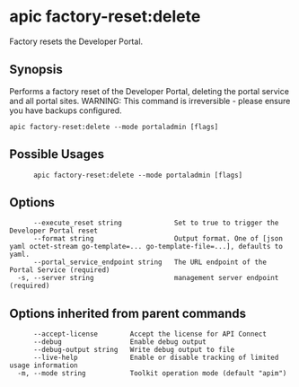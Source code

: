 # apic factory-reset:delete

Factory resets the Developer Portal.

## Synopsis

Performs a factory reset of the Developer Portal, deleting the portal service and all portal sites. WARNING: This command is irreversible - please ensure you have backups configured.

```
apic factory-reset:delete --mode portaladmin [flags]
```

## Possible Usages

```
      apic factory-reset:delete --mode portaladmin [flags]
```

## Options

```
      --execute_reset string             Set to true to trigger the Developer Portal reset
      --format string                    Output format. One of [json yaml octet-stream go-template=... go-template-file=...], defaults to yaml.
      --portal_service_endpoint string   The URL endpoint of the Portal Service (required)
  -s, --server string                    management server endpoint (required)
```

## Options inherited from parent commands

```
      --accept-license        Accept the license for API Connect
      --debug                 Enable debug output
      --debug-output string   Write debug output to file
      --live-help             Enable or disable tracking of limited usage information
  -m, --mode string           Toolkit operation mode (default "apim")
```
